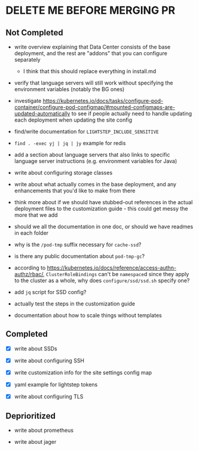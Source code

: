 # DELETE ME BEFORE MERGING PR

## Not Completed

- write overview explaining that Data Center consists of the base deployment, and the rest are "addons" that you can configure separately

  - I think that this should replace everything in install.md

- verify that language servers will still work without specifying the environment variables (notably the BG ones)

- investigate https://kubernetes.io/docs/tasks/configure-pod-container/configure-pod-configmap/#mounted-configmaps-are-updated-automatically to see if people actually need to handle updating each deployment when updating the site config

- find/write documentation for `LIGHTSTEP_INCLUDE_SENSITIVE`

- `find . -exec yj | jq | jy` example for redis

- add a section about language servers that also links to specific language server instructions (e.g. environment variables for Java)

- write about configuring storage classes

* write about what actually comes in the base deployment, and any enhancements that you'd like to make from there

* think more about if we should have stubbed-out references in the actual deployment files to the customization guide - this could get messy the more that we add

* should we all the documentation in one doc, or should we have readmes in each folder

* why is the `/pod-tmp` suffix necessary for `cache-ssd`?

* is there any public documentation about `pod-tmp-gc`?

* according to https://kubernetes.io/docs/reference/access-authn-authz/rbac/, `ClusterRoleBindings` can't be `namespace`d since
  they apply to the cluster as a whole, why does `configure/ssd/ssd.sh` specify one?

* add `jq` script for SSD config?

* actually test the steps in the customization guide

* documentation about how to scale things without templates

## Completed

- [x] write about SSDs

- [x] write about configuring SSH

- [x] write customization info for the site settings config map

- [x] yaml example for lightstep tokens

- [x] write about configuring TLS

## Deprioritized

- write about prometheus

- write about jager
